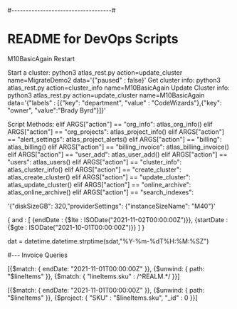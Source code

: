 #-----------------------------------#
#  README for DevOps Scripts

M10BasicAgain Restart

Start a cluster:
  python3 atlas_rest.py action=update_cluster name=MigrateDemo2 data='{"paused" : false}'
Get cluster info:
  python3 atlas_rest.py action=cluster_info name=M10BasicAgain
Update Cluster info:
  python3 atlas_rest.py action=update_cluster name=M10BasicAgain data='{"labels" : [{"key": "department", "value" : "CodeWizards"},{"key": "owner", "value":"Brady Byrd"}]}'

Script Methods:
elif ARGS["action"] == "org_info":
    atlas_org_info()
elif ARGS["action"] == "org_projects":
    atlas_project_info()
elif ARGS["action"] == "alert_settings":
    atlas_project_alerts()
elif ARGS["action"] == "billing":
    atlas_billing()
elif ARGS["action"] == "billing_invoice":
    atlas_billing_invoice()
elif ARGS["action"] == "user_add":
    atlas_user_add()
elif ARGS["action"] == "users":
    atlas_users()
elif ARGS["action"] == "cluster_info":
    atlas_cluster_info()
elif ARGS["action"] == "create_cluster":
    atlas_create_cluster()
elif ARGS["action"] == "update_cluster":
    atlas_update_cluster()
elif ARGS["action"] == "online_archive":
    atlas_online_archive()
elif ARGS["action"] == "search_indexes":



'{"diskSizeGB": 320,"providerSettings": {"instanceSizeName": "M40"}'


{
  and : [
    {endDate : {$lte : ISODate("2021-11-02T00:00:00Z")}},
    {startDate : {$gte : ISODate("2021-10-01T00:00:00Z")}}
  ]
}

dat = datetime.datetime.strptime(sdat,"%Y-%m-%dT%H:%M:%SZ")


#--- Invoice Queries

[{$match: {
  endDate: "2021-11-01T00:00:00Z"
}}, {$unwind: {
  path: "$lineItems"
}}, {$match: {
  "lineItems.sku" : /^REALM.*/
}}]

[{$match: {
  endDate: "2021-11-01T00:00:00Z"
}}, {$unwind: {
  path: "$lineItems"
}}, {$project: {
  "SKU" : "$lineItems.sku", "_id" : 0
}}]
